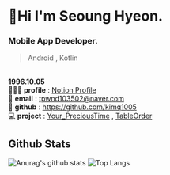#  🤗Hi I'm Seoung Hyeon.


### Mobile App Developer. 
> Android , Kotlin 

<!-- 🌱 I’m currently learning 
🙋🏻‍♂️ **Profile** : [Notion Profile](https://melon-snake-63f.notion.site/Legend-ff23a9b65f6743dc8aef70e8cb852d2d) <br><br>
🌊 **Contact** : tpwnd103502@naver.com <br><br>
 -->

<br> **1996.10.05** <br>
🙋🏻‍♂️ **profile** : [Notion Profile](https://melon-snake-63f.notion.site/Legend-ff23a9b65f6743dc8aef70e8cb852d2d)<br>
🌊 **email** :  tpwnd103502@naver.com<br>
🌟 **github** : https://github.com/kimq1005<br>
💻 **project** : [Your_PreciousTime](https://github.com/kimq1005/YourPrecious_Time-final-) , [TableOrder](https://github.com/kimq1005/TableOrder)

## Github Stats

![Anurag's github stats](https://github-readme-stats.vercel.app/api?username=kimq1005&show_icons=true&theme=tokyonight)
![Top Langs](https://github-readme-stats.vercel.app/api/top-langs/?username=kimq1005&layout=compact&theme=tokyonight)









<!---
kimq1005/kimq1005 is a ✨ special ✨ repository because its `README.md` (this file) appears on your GitHub profile.
You can click the Preview link to take a look at your changes.
--->
